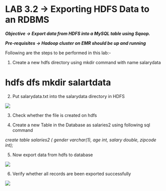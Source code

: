 # LAB 3.2 -> Exporting HDFS Data to an RDBMS

***Objective -> Export data from HDFS into a MySQL table using Sqoop.***

***Pre-requisites -> Hadoop cluster on EMR should be up and running***

Following are the steps to be performed in this lab:-

1. Create a new hdfs directory using mkdir command with name salarydata
# hdfs dfs mkdir salartdata

2. Put salarydata.txt into the salarydata directory in HDFS

<img src = "https://user-images.githubusercontent.com/63602997/86484650-5483c800-bd74-11ea-986f-0e01f58198a9.jpg">

3. Check whether the file is created on hdfs


4. Create a new Table in the Database as salaries2 using following sql command

*create table salaries2 (
gender varchar(1),
age int,
salary double,
zipcode int);*

5. Now export data from hdfs to database

<img src = "https://user-images.githubusercontent.com/63602997/86480752-3d40dc80-bd6c-11ea-9d54-0e90376a5b15.jpg">

6. Verify whether all records are been exported successfully

<img src = "https://user-images.githubusercontent.com/63602997/86480770-4467ea80-bd6c-11ea-9e46-71f4a61a8aac.jpg">
